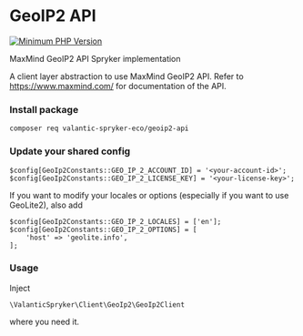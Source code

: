 # GeoIP2 API

[![Minimum PHP Version](https://img.shields.io/badge/php-%3E%3D%207.3-8892BF.svg)](https://php.net/)

MaxMind GeoIP2 API Spryker implementation

A client layer abstraction to use MaxMind GeoIP2 API.  Refer to https://www.maxmind.com/ for documentation of the API.

### Install package
```
composer req valantic-spryker-eco/geoip2-api
```

### Update your shared config
```
$config[GeoIp2Constants::GEO_IP_2_ACCOUNT_ID] = '<your-account-id>';
$config[GeoIp2Constants::GEO_IP_2_LICENSE_KEY] = '<your-license-key>';
```

If you want to modify your locales or options (especially if you want to use GeoLite2), also add
```
$config[GeoIp2Constants::GEO_IP_2_LOCALES] = ['en'];
$config[GeoIp2Constants::GEO_IP_2_OPTIONS] = [
    'host' => 'geolite.info',
];
```

### Usage
Inject

`\ValanticSpryker\Client\GeoIp2\GeoIp2Client`

where you need it.
